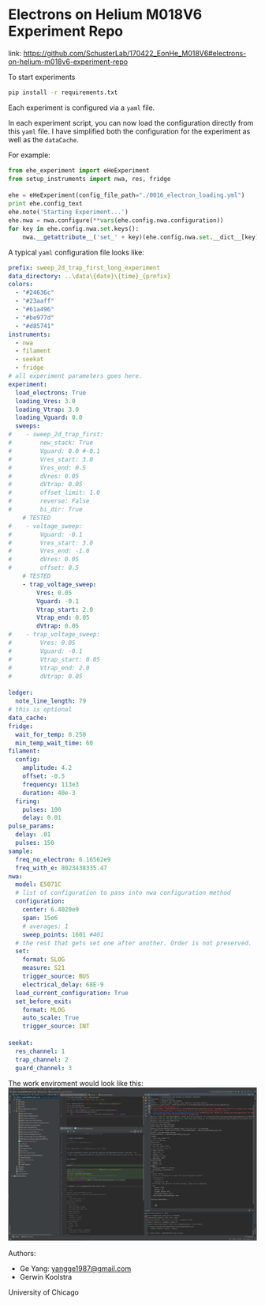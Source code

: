 # Electrons on Helium M018V6 Experiment Repo

link: https://github.com/SchusterLab/170422_EonHe_M018V6#electrons-on-helium-m018v6-experiment-repo

To start experiments
```bash
pip install -r requirements.txt
```

Each experiment is configured via a `yaml` file.

In each experiment script, you can now load the configuration directly from this `yaml` file. I have simplified both the configuration for the experiment as well as the `dataCache`.
 
For example: 

```python
from ehe_experiment import eHeExperiment
from setup_instruments import nwa, res, fridge

ehe = eHeExperiment(config_file_path="./0016_electron_loading.yml")
print ehe.config_text
ehe.note('Starting Experiment...')
ehe.nwa = nwa.configure(**vars(ehe.config.nwa.configuration))
for key in ehe.config.nwa.set.keys():
    nwa.__getattribute__('set_' + key)(ehe.config.nwa.set.__dict__[key])
```

A typical `yaml` configuration file looks like:

```yaml
prefix: sweep_2d_trap_first_long_experiment
data_directory: ..\data\{date}\{time}_{prefix}
colors:
  - "#24636c"
  - "#23aaff"
  - "#61a496"
  - "#be977d"
  - "#d85741"
instruments:
  - nwa
  - filament
  - seekat
  - fridge
# all experiment parameters goes here.
experiment:
  load_electrons: True
  loading_Vres: 3.0
  loading_Vtrap: 3.0
  loading_Vguard: 0.0
  sweeps:
#    - sweep_2d_trap_first:
#        new_stack: True
#        Vguard: 0.0 #-0.1
#        Vres_start: 3.0
#        Vres_end: 0.5
#        dVres: 0.05
#        dVtrap: 0.05
#        offset_limit: 1.0
#        reverse: False
#        bi_dir: True
    # TESTED
#    - voltage_sweep:
#        Vguard: -0.1
#        Vres_start: 3.0
#        Vres_end: -1.0
#        dVres: 0.05
#        offset: 0.5
    # TESTED
    - trap_voltage_sweep:
        Vres: 0.05
        Vguard: -0.1
        Vtrap_start: 2.0
        Vtrap_end: 0.05
        dVtrap: 0.05
#    - trap_voltage_sweep:
#        Vres: 0.05
#        Vguard: -0.1
#        Vtrap_start: 0.05
#        Vtrap_end: 2.0
#        dVtrap: 0.05

ledger:
  note_line_length: 79
# this is optional
data_cache:
fridge:
  wait_for_temp: 0.250
  min_temp_wait_time: 60
filament:
  config:
    amplitude: 4.2
    offset: -0.5
    frequency: 113e3
    duration: 40e-3
  firing:
    pulses: 100
    delay: 0.01
pulse_params:
  delay: .01
  pulses: 150
sample:
  freq_no_electron: 6.16562e9
  freq_with_e: 8023438335.47
nwa:
  model: E5071C
  # list of configuration to pass into nwa configuration method
  configuration:
    center: 6.4020e9
    span: 15e6
    # averages: 1
    sweep_points: 1601 #401
  # the rest that gets set one after another. Order is not preserved.
  set:
    format: SLOG
    measure: S21
    trigger_source: BUS
    electrical_delay: 68E-9
  load_current_configuration: True
  set_before_exit:
    format: MLOG
    auto_scale: True
    trigger_source: INT

seekat:
  res_channel: 1
  trap_channel: 2
  guard_channel: 3
```

The work enviroment would look like this:
![work_environment_screenshot](figures/work_environment_screenshot.png)


Authors:
- Ge Yang: yangge1987@gmail.com
- Gerwin Koolstra

University of Chicago